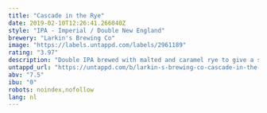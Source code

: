 ```yaml
---
title: "Cascade in the Rye"
date: 2019-02-10T12:26:41.266040Z
style: "IPA - Imperial / Double New England"
brewery: "Larkin's Brewing Co"
image: "https://labels.untappd.com/labels/2961189"
rating: "3.97"
description: "Double IPA brewed with malted and caramel rye to give a sweet, spicy malt base. Vermont yeast gives a big chewy body with peach, apricot and perfumed notes. Centennial and Citra in the whirlpool, followed by a double dry hop of Cascade, Mosaic and Citra, gives a complex bouquet of stone fruits, grapefruit, rosewater and berries."
untappd_url: "https://untappd.com/b/larkin-s-brewing-co-cascade-in-the-rye/2961189"
abv: "7.5"
ibu: "0"
robots: noindex,nofollow
lang: nl
---
```

